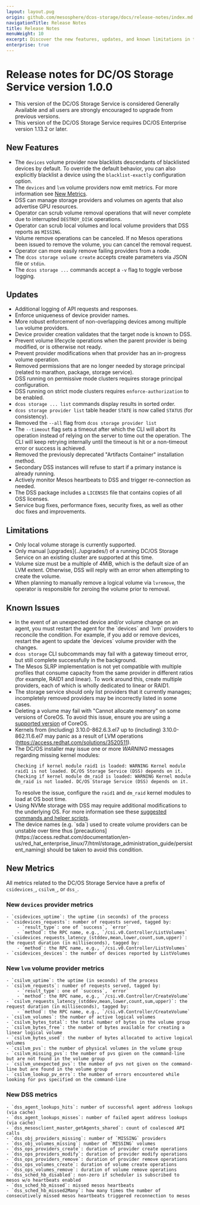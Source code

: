 ```yaml
---
layout: layout.pug
origin: github.com/mesosphere/dcos-storage/docs/release-notes/index.md
navigationTitle: Release Notes
title: Release Notes
menuWeight: 10
excerpt: Discover the new features, updates, and known limitations in this release of DC/OS Storage Service
enterprise: true
---
```


# Release notes for DC/OS Storage Service version 1.0.0

* This version of the DC/OS Storage Service is considered Generally Available and all users are strongly encouraged to upgrade from previous versions.
* This version of the DC/OS Storage Service requires DC/OS Enterprise version 1.13.2 or later.

## New Features

* The `devices` volume provider now blacklists descendants of blacklisted devices by default. To override the default behavior, you can also explicitly blacklist a device using the `blacklist-exactly` configuration option.
* The `devices` and `lvm` volume providers now emit metrics. For more information see [New Metrics](#new-metrics).
* DSS can manage storage providers and volumes on agents that also advertise GPU resources.
* Operator can scrub volume removal operations that will never complete due to interrupted `DESTROY_DISK` operations.
* Operator can scrub local volumes and local volume providers that DSS reports as `MISSING`.
* Volume remove operations can be canceled. If no Mesos operations been issued to remove the volume, you can cancel the removal request.
* Operator can more easily remove failing providers from a node.
* The `dcos storage volume create` accepts create parameters via JSON file or `stdin`.
* The `dcos storage ...` commands accept a `-v` flag to toggle verbose logging.

## Updates

* Additional logging of API requests and responses.
* Enforce uniqueness of device provider names.
* More robust enforcement of non-overlapping devices among multiple `lvm` volume providers.
* Device provider creation validates that the target node is known to DSS.
* Prevent volume lifecycle operations when the parent provider is being modified, or is otherwise not ready.
* Prevent provider modifications when that provider has an in-progress volume operation.
* Removed permissions that are no longer needed by storage principal (related to marathon, package, storage service).
* DSS running on permissive mode clusters requires storage principal configuration.
* DSS running on strict mode clusters requires `enforce-authorization` to be enabled.
* `dcos storage ... list` commands display results in sorted order.
* `dcos storage provider list` table header `STATE` is now called `STATUS` (for consistency).
* Removed the `--all` flag from `dcos storage provider list`
* The `--timeout` flag sets a timeout after which the CLI will abort its operation instead of relying on the server to time out the operation. The CLI will keep retrying internally until the timeout is hit or a non-timeout error or success is achieved.
* Removed the previously deprecated "Artifacts Container" installation method.
* Secondary DSS instances will refuse to start if a primary instance is already running.
* Actively monitor Mesos heartbeats to DSS and trigger re-connection as needed.
* The DSS package includes a `LICENSES` file that contains copies of all OSS licenses.
* Service bug fixes, performance fixes, security fixes, as well as other doc fixes and improvements.

## Limitations

* <!-- https://jira.mesosphere.com/browse/ASF-2423 --> Only local volume storage is currently supported.
* <!-- https://jira.mesosphere.com/browse/DCOS-52744 --> Only manual [upgrades](../upgrades/) of a running DC/OS Storage Service on an existing cluster are supported at this time.
* Volume size must be a multiple of 4MiB, which is the default size of an LVM extent. Otherwise, DSS will reply with an error when attempting to create the volume.
* When planning to manually remove a logical volume via `lvremove`, the operator is responsible for zeroing the volume prior to removal.

## Known Issues

* <!-- https://jira.mesosphere.com/browse/ASF-1655 --> In the event of an unexpected device and/or volume change on an agent, you must restart the agent for the `devices` and `lvm` providers to reconcile the condition. For example, if you add or remove devices, restart the agent to update the `devices` volume provider with the changes.
* `dcos storage` CLI subcommands may fail with a gateway timeout error, but still complete successfully in the background.
* <!-- https://jira.mesosphere.com/browse/ASF-1655 --> The Mesos SLRP implementation is not yet compatible with multiple profiles that consume capacity from the same provider in different ratios (for example, RAID1 and linear). To work around this, create multiple providers, each of which is wholly dedicated to linear or RAID1.
* <!-- https://jira.mesosphere.com/browse/DCOS-44108 --> The storage service should only list providers that it currently manages; incompletely removed providers may be incorrectly listed in some cases.
* Deleting a volume may fail with "Cannot allocate memory" on some versions of CoreOS. To avoid this issue, ensure you are using a [supported version](/latest/version-policy/#dcos-platform-version-compatibility-matrix) of CoreOS.
* Kernels from (including) 3.10.0-862.6.3.el7 up to (including) 3.10.0-862.11.6.el7 may panic as a result of LVM operations (https://access.redhat.com/solutions/3520511).
* The DC/OS installer may issue one or more *WARNING* messages regarding missing kernel modules:
    ```
    Checking if kernel module raid1 is loaded: WARNING Kernel module raid1 is not loaded. DC/OS Storage Service (DSS) depends on it.
    Checking if kernel module dm_raid is loaded: WARNING Kernel module dm_raid is not loaded. DC/OS Storage Service (DSS) depends on it.
    ```
    To resolve the issue, configure the `raid1` and `dm_raid` kernel modules to load at OS boot time.
* Using NVMe storage with DSS may require additional modifications to the underlying OS. For more information see these [suggested commands and helper scripts](/latest/storage/external-storage/#ebs-specific).
* <!-- https://jira.mesosphere.com/browse/DCOS-54794 --> The device names (e.g. `sda`) used to create volume providers can be unstable over time thus [precautions](https://access.redhat.com/documentation/en-us/red_hat_enterprise_linux/7/html/storage_administration_guide/persistent_naming) should be taken to avoid this condition.

## New Metrics
All metrics related to the DC/OS Storage Service have a prefix of `csidevices_`, `csilvm_`, or `dss_`.

### New `devices` provider metrics
    - `csidevices_uptime`: the uptime (in seconds) of the process
    - `csidevices_requests`: number of requests served, tagged by:
        - `result_type`: one of `success`, `error`
        - `method`: the RPC name, e.g., `/csi.v0.Controller/ListVolumes`
    - `csidevices_requests_latency_(stddev,mean,lower,count,sum,upper)`: the request duration (in milliseconds), tagged by:
        - `method`: the RPC name, e.g., `/csi.v0.Controller/ListVolumes`
    - `csidevices_devices`: the number of devices reported by ListVolumes

### New `lvm` volume provider metrics
    - `csilvm_uptime`: the uptime (in seconds) of the process
    - `csilvm_requests`: number of requests served, tagged by:
        - `result_type`: one of `success`, `error`
        - `method`: the RPC name, e.g., `/csi.v0.Controller/CreateVolume`
    - `csilvm_requests_latency_(stddev,mean,lower,count,sum,upper)`: the request duration (in milliseconds), tagged by:
        - `method`: the RPC name, e.g., `/csi.v0.Controller/CreateVolume`
    - `csilvm_volumes`: the number of active logical volumes
    - `csilvm_bytes_total`: the total number of bytes in the volume group
    - `csilvm_bytes_free`: the number of bytes available for creating a linear logical volume
    - `csilvm_bytes_used`: the number of bytes allocated to active logical volumes
    - `csilvm_pvs`: the number of physical volumes in the volume group
    - `csilvm_missing_pvs`: the number of pvs given on the command-line but are not found in the volume group
    - `csilvm_unexpected_pvs`: the number of pvs not given on the command-line but are found in the volume group
    - `csilvm_lookup_pv_errs`: the number of errors encountered while looking for pvs specified on the command-line

### New DSS metrics
    - `dss_agent_lookups_hits`: number of successful agent address lookups (via cache)
    - `dss_agent_lookups_misses`: number of failed agent address lookups (via cache)
    - `dss_mesosclient_master_getAgents_shared`: count of coalesced API calls
    - `dss_obj_providers_missing`: number of `MISSING` providers
    - `dss_obj_volumes_missing`: number of `MISSING` volumes
    - `dss_ops_providers_create`: duration of provider create operations
    - `dss_ops_providers_modify`: duration of provider modify operations
    - `dss_ops_providers_remove`: duration of provider remove operations
    - `dss_ops_volumes_create`: duration of volume create operations
    - `dss_ops_volumes_remove`: duration of volume remove operations
    - `dss_sched_hb_disabled`: non-zero if scheduler is subscribed to mesos w/o heartbeats enabled
    - `dss_sched_hb_missed`: missed mesos heartbeats
    - `dss_sched_hb_missed2Many`: how many times the number of consecutively missed mesos heartbeats triggered reconnection to mesos

<!--
# Release notes for Beta DC/OS Storage Service version 0.6.0

* This version of the DC/OS Storage Service requires DC/OS Enterprise version 1.13 or later.

## New Features

* Volume capacity constraints may be specified as part of a volume profile.
* Added and enhanced existing CLI commands to support mitigation of issues resulting from agent reconfiguration events.
* SDK-based services (still in Beta) may consume DC/OS Storage Service volumes.
* Storage provider configurations may be modified in place, and no longer require a remove/reinstall cycle in order to update.
* Storage plugins are upgradable in-place, and no longer require a remove/reinstall cycle in order to upgrade.
* Storage service diagnostics are downloaded as part of the DC/OS Diagnostics bundle.

## Updates

* Narrowed the scope of Mesos disk permissions required by the storage service.
* `devices` volume provider is not removable if another provider (e.g. `lvm` provider) is consuming one or more of its devices.
* Improved observability via additional metrics instrumented throughout the storage service.
* `journald+logrotate` logging enabled, by default, for the storage service.
* Streamlined resource management via default storage service offer filters.
* Tutorial for extending the default Universal Installer configuration in order to provide additional raw disks for the storage service to consume.
* Service bug fixes, performance fixes, as well as other doc fixes and improvements.

## Limitations

* Only local volume storage is currently supported.
* Automated [upgrades](../upgrades/) of a running DC/OS Storage Service on an existing cluster are not yet supported.
* The service must be deployed in a DC/OS cluster running in `strict` [security](/latest/security/ent/#security-modes) mode when configured with a service account and corresponding secret.

## Known Issues

DC/OS Storage Service is currently in Beta and has the following known bugs.

* `devices` volume providers do not witness new or removed devices on the agent until the agent is restarted.
* `dcos storage` CLI subcommands may fail with a gateway timeout error, but still complete successfully in the background.
* The Mesos SLRP implementation is not yet compatible with multiple profiles that consume capacity from the same provider in different ratios (for example, RAID1 and linear).
* The storage service should only list providers that it currently manages; incompletely removed providers may be incorrectly listed in some cases.
* Deleting a volume may fail with "Cannot allocate memory" on CoreOS; please use a [supported version](/latest/version-policy/#dcos-platform-version-compatibility-matrix) of CoreOS.
* Kernels from (including) 3.10.0-862.6.3.el7 up to (including) 3.10.0-862.11.6.el7 may panic as a result of LVM operations (https://access.redhat.com/solutions/3520511).

# Release notes for Beta DC/OS Storage Service version 0.5.3

* This is a bug fix release, see the [version 0.5.0](#version_050) release notes for major changes between 0.4.x and 0.5.x.

## Updates

* `min-allocatable-disk` is a new DSS configuration option.
* Documentation corrections and updates.

# Release notes for Beta DC/OS Storage Service version 0.5.2

* This is a bug fix release, see the [version 0.5.0](#version_050) release notes for major changes between 0.4.x and 0.5.x.

## Updates

* LVM plugin performance improvements.
* Documentation corrections and updates.

<a name="version_050"></a>
# Release notes for Beta DC/OS Storage Service version 0.5.0

* This version of the DC/OS Storage Service requires DC/OS Enterprise version 1.12.1 or later.
* Upgrading DSS from v0.4.x to v0.5.x requires [manual intervention](../upgrades/). Simply upgrading the `beta-storage` package is not sufficient.

## Updates

* More robust coordination with Mesos in regard to resource reservations and create/remove volume operations.
* Configurable `logrotate` maximal `stdout`/`stderr` size for the DC/OS Storage Service itself.
* `lvm` volume provider names are now limited to 64 characters in length.
* The `devices` and `lvm` plugins have been updated with fixes.
* Added `log-journald` package configuration option to redirect storage service logs to `journald`.
* Provider and volume records are purged from DSS history upon successful removal.
* Increase default CPU requirements to reduce CPU throttling and API tail latencies.
* Various other bug/performance fixes and documentation corrections.

## Limitations

* Only local volume storage is currently supported.
* Volume profile deactivation is not supported.
* Automated [upgrades](../upgrades/) of a running DC/OS Storage Service on an existing cluster are not yet supported.
* The service must be deployed in a DC/OS cluster running in `strict` [security](/latest/security/ent/#security-modes) mode when configured with a service account and corresponding secret.

## Known Issues

DC/OS Storage Service is currently in Beta and has the following known bugs.

* `devices` volume providers do not witness new or removed devices on the agent until the agent is restarted.
* `dcos storage` CLI subcommands may fail with a gateway timeout error, but still complete successfully in the background.
* `MOUNTPOINT` and `FSTYPE` are no longer available via `dcos storage device list`.
* The Mesos SLRP implementation is not yet compatible with multiple profiles that consume capacity from the same provider in different ratios (for example, RAID1 and linear).
* The storage service should only list providers that it currently manages; incompletely removed providers may be incorrectly listed in some cases.
* Deleting a volume may fail with "Cannot allocate memory" on CoreOS; please use a [supported version](/latest/version-policy/#dcos-platform-version-compatibility-matrix) of CoreOS.
* Kernels from (including) 3.10.0-862.6.3.el7 up to (including) 3.10.0-862.11.6.el7 may panic as a result of LVM operations (https://access.redhat.com/solutions/3520511).

# Version 0.4.0

* This version of the DC/OS Storage Service requires DC/OS Enterprise version 1.12 or later.

## New features

* Local volume provider support for LVM-backed RAID1 storage. See the [Volume plugins](../volume-plugins/) documentation for details.

## Updates

* Added the `--all` flag for the `list` action of storage CLI subcommands `profile`, `provider`, and `volume`.
* The `--timeout` flag, added to all storage CLI subcommands, limits the time that the CLI waits for a storage service response.
* Improved error reporting for storage CLI subcommands.
* Improved interoperability with other DC/OS CLI subcommands.
* Emitted statsd metrics use `_` instead of `.` as a sub-label separator.
* Additional metrics for previously untracked Mesos API interactions.
* Increased verbosity for debug logging in the RPC layer.
* Support for performance diagnosis at run-time.
* Configurable CPU, memory, and disk resource usage for the DC/OS Storage Service itself.
* Improvements to Mesos offer handling to improve throughput and reduce offer contention.
* Documentation corrections and enhancements.
* Various other bug fixes.

## Limitations

DC/OS Storage Service is currently in Beta and has the following known limitations.

* Only local volume storage is currently supported.
* Volume profile deactivation is not supported.
* Removing a `devices` volume provider from a node is not supported.
* Automated [upgrades](../upgrades/) of a running DC/OS Storage Service on an existing cluster are not yet supported.
* The service must be deployed in a DC/OS cluster running in `strict` [security](/latest/security/ent/#security-modes) mode when configured with a service account and corresponding secret.

## Known Issues

DC/OS Storage Service is currently in Beta and has the following known bugs.

* Local volume creation will fail if the volume provider name is too long.
* Local volume removal can hang indefinitely.
* `devices` volume providers do not witness new or removed devices on the agent until the agent is restarted.
* Multiple storage providers with the same name can be created, but only uniquely named providers are listed.
* `dcos storage` CLI subcommands may fail with a gateway timeout error, but still complete successfully in the background.

# Version 0.3.2

* This version of the DC/OS Storage Service requires DC/OS Enterprise version 1.12 or later.

## Updates

* Updated the doc to add the `resource_provider` read permission to the install steps.

# Version 0.3.1

* This version of the DC/OS Storage Service requires DC/OS Enterprise version 1.12 or later.

## Updates

* Fixed the `minDcosReleaseVersion` on the package so the package does not install on 1.11 (or older) DC/OS.

# Version 0.3.0

* This version of the DC/OS Storage Service requires DC/OS Enterprise version 1.12 or later.

## New features

* Add support for [device blacklist](../cli-references/dcos-storage-device/).
* [Installation](../install/package-registry-based/) via DC/OS Package Registry.
* Publish service metrics to DC/OS [metrics](/latest/metrics/).

## Updates

* Devices [volume plugin](../terminology-and-concepts/) needs be installed manually from this version.
* Compatible with DC/OS clusters running in `strict` [security](/latest/security/ent/#security-modes) mode, see [installation notes](../install/) for details.
* CLI commands report additional details for errors generated by the DC/OS Storage Service.
* Plugin [logs are viewable](../tutorials/) via [DC/OS CLI](../latest/cli/command-reference/dcos-node/dcos-node-log/).
* Bug fixes and other minor improvements.

## Limitations

DC/OS Storage Service is currently in Beta and has the following known limitations.

* Volume profile deactivation is not supported.
* Only linear target is supported by the LVM volume plugin.
* Removing a `devices` volume provider from a node is not supported.
* Automated [upgrades](../upgrades/) of a running DC/OS Storage Service on an existing cluster are not yet supported.

# Version 0.2.0

* This version of the DC/OS Storage Service requires DC/OS Enterprise version 1.11.1 or later.

## New features

* Support deletion of local [volume providers](../terminology-and-concepts/).
* Support deletion of [volumes](../terminology-and-concepts/).

## Updates

* Updated LVM [volume plugin](../terminology-and-concepts/).
* Bug fixes and other minor improvements.

## Limitations

DC/OS Storage Service is currently in Beta and has the following known limitations.

* Volume profile deactivation is not supported.
* Cannot list devices or create volume provider on public agents.
* Only linear target is supported by the LVM volume plugin.
* Limited error reporting.
* The only supported DC/OS [security](/latest/security/ent/#security-modes) mode is `permissive`.
* Automated [upgrades](../upgrades/) of a running DC/OS Storage Service on an existing cluster are not yet supported.

# Version 0.1.0

Initial release.

## New features

* Support creating [volume profiles](../terminology-and-concepts/).
* Support dynamically adding local [volume providers](../terminology-and-concepts/).
* Support dynamically creating [volumes](../terminology-and-concepts/) with profiles.
* Support listing [devices](../terminology-and-concepts/) on each agent node.
* Built-in LVM [volume plugin](../terminology-and-concepts/).
* Integrate with Apache Mesos [CSI](mesos.apache.org/documentation/latest/csi/) support.

## Limitations

DC/OS Storage Service is currently in Beta and has the following known limitations.

* Volume deletion is not supported.
* Volume provider deletion is not supported.
* Volume profile deactivation is not supported.
* Cannot list devices or create volume provider on public agents.
* Only linear target is supported by the LVM volume plugin.

-->
